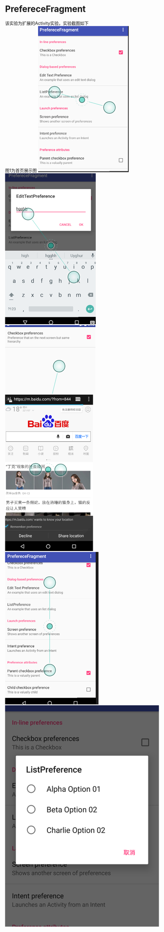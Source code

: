 # PrefereceFragment
该实验为扩展的Activity实验，实验截图如下<br>
      图1为首页展示图
![](https://github.com/panwenxia/PrefereceFragment/blob/master/images/1.png)
![](https://github.com/panwenxia/PrefereceFragment/blob/master/images/2.png)
![](https://github.com/panwenxia/PrefereceFragment/blob/master/images/3.png)
![](https://github.com/panwenxia/PrefereceFragment/blob/master/images/4.png)
![](https://github.com/panwenxia/PrefereceFragment/blob/master/images/5.png)
![](https://github.com/panwenxia/PrefereceFragment/blob/master/images/6.png)
